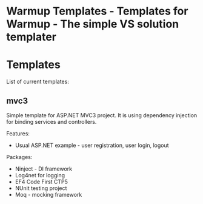 Warmup Templates - Templates for Warmup - The simple VS solution templater
=======

# Templates

List of current templates: 

## mvc3 
Simple template for ASP.NET MVC3 project. It is using dependency injection for binding services and controllers.

Features:
* Usual ASP.NET example - user registration, user login, logout

Packages: 
* Ninject - DI framework
* Log4net for logging
* EF4 Code First CTP5
* NUnit testing project
* Moq - mocking framework